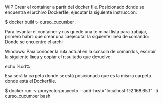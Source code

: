 WIP
Crear el container a partir del docker file. Posicionado donde se encuentra el archivo Dockerfile, ejecutar la siguiente instrucción:

$ docker build t- curso_cucumber .

Para levantar el container y nos quede una terminal lista para trabajar, primero habrá que crear una caejecutar la siguiente linea de comando:
Donde se encuentre el archi

Windows:
Para conocer la ruta actual en la consola de comandos, escribir la siguiente linea y copiar el resultado que devuelve:

echo %cd%

Esa será la carpeta donde se está posicionado que es la misma carpeta donde está el Dockerfile.

$ docker run -v <la ruta completa>/proyecto:/proyecto --add-host="localhost:192.168.65.1" -ti curso_cucumber bash

